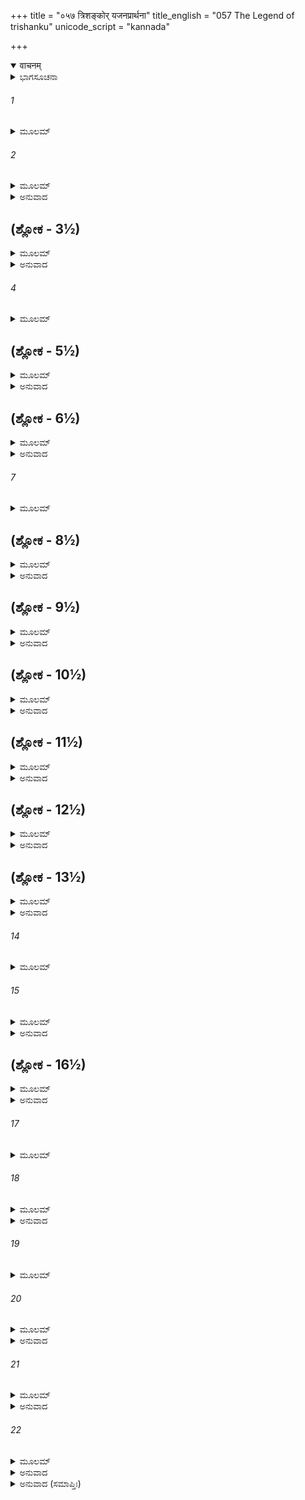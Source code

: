 +++
title = "०५७ त्रिशङ्कोर् यजनप्रार्थना"
title_english = "057 The Legend of trishanku"
unicode_script = "kannada"

+++
<details open><summary>वाचनम्</summary>

<div class="audioEmbed"  caption="श्रीराम-हरिसीताराममूर्ति-घनपाठिभ्यां वचनम्" src="https://archive.org/download/Ramayana-recitation-Sriram-harisItArAmamUrti-Ghanapaati-v2/Kanda_1/Kanda_1_BK-057-Thrishamkoryajana_Pradhana.mp3"></div>
</details>



<details><summary>ಭಾಗಸೂಚನಾ</summary>

ವಿಶ್ವಾಮಿತ್ರರ ತಪಸ್ಸು, ತ್ರಿಶಂಕುವು ಯಜ್ಞಮಾಡಿಸಲು ವಸಿಷ್ಠರನ್ನು ಪ್ರಾರ್ಥಿಸಿದುದು, ಅವರ ಅಸಮ್ಮತಿ, ತ್ರಿಶಂಕುವು ವಸಿಷ್ಠರ ಪುತ್ರರನ್ನು ಶರಣುಹೊಂದುವುದು
</details>

###### 1


<details><summary>ಮೂಲಮ್</summary>

ತತಃ ಸಂತಪ್ತಹೃದಯಃ ಸ್ಮರನ್ನಿಗ್ರಹಮಾತ್ಮನಃ ।  
ವಿನಿಃಶ್ವಸ್ಯ ವಿನಿಃಶ್ವಸ್ಯ ಕೃತವೈರೋ ಮಹಾತ್ಮನಃ ॥
</details>

###### 2


<details><summary>ಮೂಲಮ್</summary>

ಸ ದಕ್ಷಿಣಾಂ ದಿಶಂ ಗತ್ವಾ ಮಹಿಷ್ಯಾ ಸಹ ರಾಘವ ।  
ತತಾಪ ಪರಮಂ ಘೋರಂ ವಿಶ್ವಾಮಿತ್ರೋ ಮಹಾತಪಾಃ ॥
</details>

<details><summary>ಅನುವಾದ</summary>

ಶ್ರೀರಾಮಾ! ಅನಂತರ ವಿಶ್ವಾಮಿತ್ರರು ತನ್ನ ಪರಾಜಯವನ್ನು ನೆನೆನೆನೆದು ಮನಸ್ಸಿನಲ್ಲಿ ಸಂತ್ರಸ್ತರಾದರು. ಮಹಾತ್ಮಾ ವಸಿಷ್ಠರಲ್ಲಿ ವೈರ ಕಟ್ಟಿಕೊಂಡು ಮಹಾತಪಸ್ವಿ ವಿಶ್ವಾಮಿತ್ರನು ಪದೇ ಪದೇ ನಿಟ್ಟುಸಿರುಬಿಡುತ್ತಾ ತನ್ನ ರಾಣಿಯೊಂದಿಗೆ ದಕ್ಷಿಣ ದಿಕ್ಕಿಗೆ ಹೋಗಿ ಅತ್ಯಂತ ಉತ್ಕೃಷ್ಟ ಹಾಗೂ ಭಯಂಕರ ತಪಸ್ಸಿಗೆ ತೊಡಗಿದನು.॥1-2॥
</details>

## (ಶ್ಲೋಕ - 3½)


<details><summary>ಮೂಲಮ್</summary>

ಫಲಮೂಲಾಶನೋ ದಾಂತಶ್ಚಚಾರ ಪರಮಂ ತಪಃ ।  
ಅಥಾಸ್ಯ ಜಜ್ಞಿರೇ ಪುತ್ರಾಃ ಸತ್ಯಧರ್ಮಪರಾಯಣಾಃ ॥  
ಹವಿಷ್ಪಂದೋ ಮಧುಷ್ಪಂದೋದೃಢನೇತ್ರೋ ಮಹಾರಥಃ ।
</details>

<details><summary>ಅನುವಾದ</summary>

ಅಲ್ಲಿ ಮನ ಇಂದ್ರಿಯಗಳನ್ನು ವಶಪಡಿಸಿಕೊಂಡು, ಅವರು ಫಲ-ಮೂಲಗಳನ್ನು ತಿನ್ನುತ್ತಾ ಉತ್ತಮ ತಪಸ್ಸಿಗೆ ತೊಡಗಿದ್ದರು. ಅಲ್ಲಿ ಹವಿಷ್ಪಂದ, ಮಧುಷ್ಪಂದ, ದೃಢನೇತ್ರ ಮತ್ತು ಮಹಾರಥ ಎಂಬ ನಾಲ್ವರು ಪುತ್ರರು ಹುಟ್ಟಿದರು. ಅವರು ಸತ್ಯ ಮತ್ತು ಧರ್ಮದಲ್ಲಿ ತತ್ಪರರಾಗಿದ್ದರು.॥3½॥
</details>

###### 4


<details><summary>ಮೂಲಮ್</summary>

ಪೂರ್ಣೇ ವರ್ಷಸಹಸ್ರೇ ತು ಬ್ರಹ್ಮಾ ಲೋಕಪಿತಾಮಹಃ ॥
</details>

## (ಶ್ಲೋಕ - 5½)


<details><summary>ಮೂಲಮ್</summary>

ಅಬ್ರವೀನ್ಮಧುರಂ ವಾಕ್ಯಂ ವಿಶ್ವಾಮಿತ್ರಂ ತಪೋಧನಮ್ ।  
ಜಿತಾ ರಾಜರ್ಷಿಲೋಕಾಸ್ತೇ ತಪಸಾ ಕುಶಿಕಾತ್ಮಜ ॥  
ಅನೇನ ತಪಸಾ ತ್ವಾಂ ಹಿ ರಾಜರ್ಷಿರಿತಿ ವಿದ್ಮಹೇ ।
</details>

<details><summary>ಅನುವಾದ</summary>

ಒಂದು ಸಾವಿರ ವರ್ಷ ಪೂರ್ಣಗೊಂಡಾಗ ಲೋಕಪಿತಾಮಹ ಬ್ರಹ್ಮದೇವರು ತಪಸ್ಸಿನ ಧನಿಯಾದ ವಿಶ್ವಾಮಿತ್ರರಿಗೆ ದರ್ಶನ ಕೊಟ್ಟು, ಮಧುರವಾಗಿ ಹೀಗೆ ಹೇಳಿದರು - ಕುಶಿಕನಂದನ! ನೀನು ತಪಸ್ಸಿನಿಂದ ರಾಜರ್ಷಿಗಳ ಲೋಕವನ್ನು ಜಯಿಸಿದೆ. ಈ ತಪಸ್ಸಿನ ಪ್ರಭಾವದಿಂದ ನಾವು ನಿನ್ನನ್ನು ನಿಜರಾಜರ್ಷಿ ಎಂದು ತಿಳಿಯುತ್ತೇವೆ.॥4-5½॥
</details>

## (ಶ್ಲೋಕ - 6½)


<details><summary>ಮೂಲಮ್</summary>

ಏವಮುಕ್ತ್ವಾಮಹಾತೇಜಾ ಜಗಾಮ ಸಹ ದೈವತೈಃ ॥  
ತ್ರಿವಿಷ್ಟಪಂ ಬ್ರಹ್ಮಲೋಕಂ ಲೋಕಾನಾಂ ಪರಮೇಶ್ವರಃ ।
</details>

<details><summary>ಅನುವಾದ</summary>

ಹೀಗೆ ಹೇಳಿ ಸಮಸ್ತ ಲೋಕಗಳ ಒಡೆಯ ಬ್ರಹ್ಮದೇವರು ದೇವತೆಗಳೊಂದಿಗೆ ಸ್ವರ್ಗ ಲೋಕವಾಗಿ ಬ್ರಹ್ಮಲೋಕಕ್ಕೆ ಹೊರಟುಹೋದರು.॥6½॥
</details>

###### 7


<details><summary>ಮೂಲಮ್</summary>

ವಿಶ್ವಾಮಿತ್ರೋಽಪಿ ತಚ್ಛ್ರು ತ್ವಾಹ್ರಿಯಾ ಕಿಂಚಿದವಾಙ್ಮುಖಃ ॥
</details>

## (ಶ್ಲೋಕ - 8½)


<details><summary>ಮೂಲಮ್</summary>

ದುಃಖೇನ ಮಹತಾವಿಷ್ಟಃ ಸಮನ್ಯುರಿದಮಬ್ರವೀತ್ ।  
ತಪಶ್ಚ ಸುಮಹತ್ತಪ್ತಂ ರಾಜರ್ಷಿರಿತಿ ಮಾಂ ವಿದುಃ ॥  
ದೇವಾಃ ಸರ್ಷಿಗಣಾಃ ಸರ್ವೇ ನಾಸ್ತಿ ಮನ್ಯೇ ತಪಃ ಫಲಮ್ ।
</details>

<details><summary>ಅನುವಾದ</summary>

ಅವರ ಈ ಮಾತನ್ನು ಕೇಳಿ ವಿಶ್ವಾಮಿತ್ರರ ಮುಖವು ನಾಚಿಕೆಯಿಂದ ಬಾಗಿತು. ಅವರು ಬಹಳ ದುಃಖದಿಂದ ವ್ಯಥಿತರಾಗಿ ಮನಸ್ಸಿನಲ್ಲೇ ‘ಅಯ್ಯೋ! ನಾನು ಇಷ್ಟು ದೊಡ್ಡ ತಪಸ್ಸು ಮಾಡಿದರೂ, ಋಷಿಗಳ ಸಹಿತ ಸಮಸ್ತ ದೇವತೆಗಳು ನನ್ನನ್ನು ರಾಜರ್ಷಿಯೆಂದೇ ತಿಳಿಯುವರು. ಈ ತಪಸ್ಸಿನಿಂದ ಯಾವುದೇ ಫಲ ಸಿಗಲಿಲ್ಲ ಎಂದು ಅಂದುಕೊಂಡರು.॥7-8½॥
</details>

## (ಶ್ಲೋಕ - 9½)


<details><summary>ಮೂಲಮ್</summary>

ಏವಂ ನಿಶ್ಚಿತ್ಯ ಮನಸಾ ಭೂಯ ಏವ ಮಹಾತಪಾಃ ॥  
ತಪಶ್ಚಚಾರ ಧರ್ಮಾತ್ಮಾ ಕಾಕುತ್ಸ್ಥಪರಮಾತ್ಮವಾನ್ ।
</details>

<details><summary>ಅನುವಾದ</summary>

ರಾಮಾ! ಮನಸ್ಸಿನಲ್ಲಿ ಹೀಗೆ ಯೋಚಿಸಿ ತನ್ನ ಮನಸ್ಸನ್ನು ವಶಪಡಿಸಿಕೊಂಡು ಮಹಾತಪಸ್ವೀ ಧರ್ಮಾತ್ಮಾ ವಿಶ್ವಾಮಿತ್ರರು ಪುನಃ ಭಾರೀ ತಪಸ್ಸಿಗೆ ತೊಡಗಿದರು.॥9½॥
</details>

## (ಶ್ಲೋಕ - 10½)


<details><summary>ಮೂಲಮ್</summary>

ಏತಸ್ಮಿನ್ನೇವ ಕಾಲೇ ತು ಸತ್ಯವಾದೀ ಜಿತೇಂದ್ರಿಯಃ ॥  
ತ್ರಿಶಂಕುರಿತಿ ವಿಖ್ಯಾತ ಇಕ್ಷ್ವಾಕು ಕುಲವರ್ಧನಃ ।
</details>

<details><summary>ಅನುವಾದ</summary>

ಇದೇ ಸಮಯದಲ್ಲಿ ಇಕ್ವಾಕ್ಷು ಕುಲದ ಕೀರ್ತಿಯನ್ನು ಹೆಚ್ಚಿಸುವ ತ್ರಿಶಂಕು ಎಂಬ ಸತ್ಯವಾದಿ ಮತ್ತು ಜಿತೇಂದ್ರಿಯ ರಾಜನು ರಾಜ್ಯಭಾರ ಮಾಡುತ್ತಿದ್ದನು.॥10½॥
</details>

## (ಶ್ಲೋಕ - 11½)


<details><summary>ಮೂಲಮ್</summary>

ತಸ್ಯ ಬುದ್ಧಿಃ ಸಮುತ್ಪನ್ನಾ ಯಜೇಯಮಿತಿ ರಾಘವ ॥  
ಗಚ್ಛೇಯಂ ಸ್ವಶರೀರೇಣ ದೇವತಾನಾಂ ಪರಾಂ ಗತಿಮ್ ।
</details>

<details><summary>ಅನುವಾದ</summary>

ರಘುನಂದನ! ಅವನ ಮನಸ್ಸಿನಲಿ - ‘ನನ್ನ ಈ ಶರೀರದೊಂದಿಗೆ ದೇವತೆಗಳ ಪರಮಗತಿಯಾದ ಸ್ವರ್ಗಲೋಕಕ್ಕೆ ಹೋಗುವಂತಹ ಯಜ್ಞವನ್ನು ಮಾಡುವೆನು’ ಎಂಬ ವಿಚಾರ ಬಂತು.॥11½॥
</details>

## (ಶ್ಲೋಕ - 12½)


<details><summary>ಮೂಲಮ್</summary>

ವಸಿಷ್ಠಂ ಸ ಸಮಾಹೂಯ ಕಥಯಾಮಾಸ ಚಿಂತಿತಮ್ ॥  
ಅಶಕ್ಯಮಿತಿ ಚಾಪ್ಯುಕ್ತೋ ವಸಿಷ್ಠೇನ ಮಹಾತ್ಮನಾ ।
</details>

<details><summary>ಅನುವಾದ</summary>

ಆಗ ಅವನು ವಸಿಷ್ಠರನ್ನು ಕರೆಸಿ ಈ ವಿಚಾರವನ್ನು ತಿಳಿಸಿದನು. ಮಹಾತ್ಮಾ ವಸಿಷ್ಠರು ‘ಹೀಗೆ ಆಗುವುದು ಅಸಂಭವವಾಗಿದೆ’ ಎಂದು ಹೇಳಿದರು.॥12½॥
</details>

## (ಶ್ಲೋಕ - 13½)


<details><summary>ಮೂಲಮ್</summary>

ಪ್ರತ್ಯಾಖ್ಯಾತೋ ವಸಿಷ್ಠೇನ ಸ ಯಯೌ ದಕ್ಷಿಣಾಂ ದಿಶಮ್ ॥  
ತತಸ್ತತ್ಕರ್ಮಸಿದ್ಧ್ಯರ್ಥಂ ಪುತ್ರಾಂಸ್ತಸ್ಯ ಗತೋ ನೃಪಃ ।
</details>

<details><summary>ಅನುವಾದ</summary>

ವಸಿಷ್ಠರು ಹೀಗೆ ಖಂಡಿತವಾದ ಉತ್ತರ ಕೊಟ್ಟಾಗ, ಆ ರಾಜನು ಆ ಕರ್ಮದ ಸಿದ್ಧಿಗಾಗಿ ದಕ್ಷಿಣ ದಿಕ್ಕಿನಲ್ಲಿ ಇರುವ ಅವರ ಪುತ್ರರ ಬಳಿಗೆ ನಡೆದನು.॥13½॥
</details>

###### 14


<details><summary>ಮೂಲಮ್</summary>

ವಾಸಿಷ್ಠಾ ದೀರ್ಘತಪಸಸ್ತಪೋ ಯತ್ರ ಹಿ ತೇಪಿರೇ ॥
</details>

###### 15


<details><summary>ಮೂಲಮ್</summary>

ತ್ರಿಶಂಕುಸ್ತು ಮಹಾತೇಜಾಃ ಶತಂ ಪರಮಭಾಸ್ವರಮ್ ।  
ವಸಿಷ್ಠ ಪುತ್ರಾನ್ ದದೃಶೇ ತಪ್ಯಮಾನಾನ್ ಮನಸ್ವಿನಃ ॥
</details>

<details><summary>ಅನುವಾದ</summary>

ವಸಿಷ್ಠರ ಪುತ್ರರು ಅಲ್ಲಿ ದೀರ್ಘ ಕಾಲದಿಂದ ತಪಸ್ಸಿನಲ್ಲಿ ಪ್ರವೃತ್ತರಾಗಿದ್ದರು. ಆ ಸ್ಥಾನಕ್ಕೆ ತಲುಪಿ ಮಹಾತೇಜಸ್ವಿ ತ್ರಿಶಂಕುವು-ಮನಸ್ಸನ್ನು ವಶಪಡಿಸಿಕೊಂಡ ಆ ನೂರು ಪರಮ ತೇಜಸ್ವಿ ವಸಿಷ್ಠ ಕುಮಾರರು ತಪಸ್ಸು ಮಾಡುತ್ತಿರುವುದನ್ನು ನೋಡಿದನು.॥14-15॥
</details>

## (ಶ್ಲೋಕ - 16½)


<details><summary>ಮೂಲಮ್</summary>

ಸೋಽಭಿಗಮ್ಯ ಮಹಾತ್ಮಾನಃ ಸರ್ವಾನೇವ ಗುರೋಃ ಸುತಾನ್ ।  
ಅಭಿವಾದ್ಯಾನುಪೂರ್ವೇಣ ಹ್ರಿಯಾ ಕಿಂಚಿದವಾಙ್ಮುಖಃ ॥  
ಅಬ್ರವೀತ್ ಸಮಹಾತ್ಮಾನಃ ಸರ್ವಾನೇವ ಕೃತಾಂಜಲಿಃ ।
</details>

<details><summary>ಅನುವಾದ</summary>

ಆ ಎಲ್ಲ ಮಹಾತ್ಮಾ ಗುರುಪುತ್ರರ ಬಳಿಗೆ ಹೋಗಿ ಅವನು ಕ್ರಮವಾಗಿ ಅವರಿಗೆ ನಮಸ್ಕರಿಸಿ, ಲಜ್ಜೆಯಿಂದ ಮುಖ ತಗ್ಗಿಸಿಕೊಂಡು ಕೈಮುಗಿದು ಆ ಮಹಾತ್ಮರೆಲ್ಲರಲ್ಲಿ ಇಂತೆಂದನು.॥16½॥
</details>

###### 17


<details><summary>ಮೂಲಮ್</summary>

ಶರಣಂ ವಃ ಪ್ರಪನ್ನೋಽಹಂ ಶರಣ್ಯಾನ್ ಶರಣಂ ಗತಃ ॥
</details>

###### 18


<details><summary>ಮೂಲಮ್</summary>

ಪ್ರತ್ಯಾಖ್ಯಾತೋಹಿ ಭದ್ರಂ ವೋ ವಸಿಷ್ಠೇನ ಮಹಾತ್ಮನಾ ।  
ಯಷ್ಟುಕಾಮೋ ಮಹಾಯಜ್ಞಂ ತದನುಜ್ಞಾತುಮರ್ಹಥ ॥
</details>

<details><summary>ಅನುವಾದ</summary>

ಗುರುಪುತ್ರರೇ! ತಾವು ಶರಣಾಗತ ವತ್ಸಲರಾಗಿರುವಿರಿ. ನಾನು ನಿಮಗೆ ಶರಣು ಬಂದಿರುವೆನು. ನಿಮಗೆ ಮಂಗಳವಾಗಲಿ. ಮಹಾತ್ಮಾ ವಸಿಷ್ಠರು ನನ್ನ ಯಜ್ಞವನ್ನು ಮಾಡಿಸಲು ಒಪ್ಪಿಕೊಳ್ಳಲಿಲ್ಲ. ನಾನು ಒಂದು ಮಹಾನ್ ಯಜ್ಞವನ್ನು ಮಾಡಲು ಬಯಸುತ್ತೇನೆ. ತಾವು ಅದಕ್ಕೆ ಅಪ್ಪಣೆ ಕೊಡಬೇಕು.॥17-18॥
</details>

###### 19


<details><summary>ಮೂಲಮ್</summary>

ಗುರುಪುತ್ರಾನಹಂ ಸರ್ವಾನ್ ನಮಸ್ಕೃತ್ಯ ಪ್ರಸಾದಯೇ ।  
ಶಿರಸಾ ಪ್ರಣೋತ ಯಾಚೇ ಬ್ರಾಹ್ಮಣಾಂಸ್ತಪಸಿ ಸ್ಥಿತಾನ್ ॥
</details>

###### 20


<details><summary>ಮೂಲಮ್</summary>

ತೇ ಮಾಂ ಭವಂತಃ ಸಿದ್ಧ್ಯರ್ಥಂ ಯಾಜಯಂತು ಸಮಾಹಿತಾಃ ।  
ಸಶರೀರೋ ಯಥಾಹಂ ವೈ ದೇವಲೋಕಮವಾಪ್ನುಯಾಮ್ ॥
</details>

<details><summary>ಅನುವಾದ</summary>

ನಾನು ಸಮಸ್ತ ಗುರುಪುತ್ರರನ್ನು ನಮಸ್ಕರಿಸಿ ಪ್ರಸನ್ನಗೊಳಿಸಲು ಬಯಸುತ್ತಿರುವೆನು. ನೀವು ತಪಸ್ಸಿನಲ್ಲಿ ಮುಳುಗಿರುವ ಬ್ರಾಹ್ಮಣರಾಗಿರುವಿರಿ. ನಾನು ನಿಮ್ಮ ಚರಣಗಳಲ್ಲಿ ತಲೆಯನ್ನಿಟ್ಟು ಪ್ರಾರ್ಥಿಸುತ್ತಿರುವೆನು. ನೀವು ಏಕಾಗ್ರಚಿತ್ತರಾಗಿ ನನ್ನ ಅಭೀಷ್ಟ ಸಿದ್ಧಿಗಾಗಿ ನಾನು ಈ ಶರೀರದೊಂದಿಗೆ ದೇವಲೋಕಕ್ಕೆ ಹೋಗಬಹುದಾದ ಯಾವುದಾದರೂ ಯಜ್ಞವನ್ನು ನನ್ನಿಂದ ಮಾಡಿಸಬೇಕು.॥19-20॥
</details>

###### 21


<details><summary>ಮೂಲಮ್</summary>

ಪ್ರತ್ಯಾಖ್ಯಾತೋ ವಸಿಷ್ಠೇನ ಗತಿಮನ್ಯಾಂ ತಪೋಧನಾಃ ।  
ಗುರುಪುತ್ರಾನೃತೇ ಸರ್ವಾನ್ನಾಹಂ ಪಶ್ಯಾಮಿ ಕಾಂಚನ ॥
</details>

<details><summary>ಅನುವಾದ</summary>

ತಪೋಧನರೇ! ಮಹಾತ್ಮಾ ವಸಿಷ್ಠರು ಒಪ್ಪಿಕೊಳ್ಳದಿದ್ದಾಗ ಈಗ ನನಗೆ ಸಮಸ್ತ ಗುರುಪುತ್ರರಿಗೆ ಶರಣು ಹೋಗುವುದಲ್ಲದೆ ಬೇರೆ ಗತಿಯೇ ಕಾಣುವುದಿಲ್ಲ.॥21॥
</details>

###### 22


<details><summary>ಮೂಲಮ್</summary>

ಇಕ್ಷ್ವಾಕೂಣಾಂ ಹಿ ಸರ್ವೇಷಾಂ ಪುರೋಧಾಃ ಪರಮಾಗತಿಃ ।  
ತಸ್ಮಾದನಂತರಂ ಸರ್ವೇ ಭವಂತೋ ದೈವತಂ ಮಮ ॥
</details>

<details><summary>ಅನುವಾದ</summary>

ಸಮಸ್ತ ಇಕ್ವಾಕ್ಷು ವಂಶೀಯರಿಗೆ ಪುರೋಹಿತರಾದ ವಸಿಷ್ಠರೇ ಪರಮಗತಿ ಆಗಿದ್ದಾರೆ. ಅವರ ನಂತರ ನೀವೇ ನನಗೆ ಪರಮ ದೇವತೆಗಳಾಗಿದ್ದೀರಿ.॥22॥
</details>

<details><summary>ಅನುವಾದ (ಸಮಾಪ್ತಿಃ)</summary>

ವಾಲ್ಮೀಕಿ ವಿರಚಿತ ಆರ್ಷ ರಾಮಾಯಣ ಆದಿಕಾವ್ಯದ ಬಾಲಕಾಂಡದಲ್ಲಿ ಐವತ್ತೇಳನೆಯ ಸರ್ಗ ಪೂರ್ಣವಾಯಿತು.॥57॥
</details>
